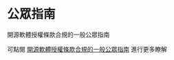 # 公眾指南

開源軟體授權條款合規的一般公眾指南

可點閱 [開源軟體授權條款合規的一般公眾指南](https://github.com/OpenChain-Project/OpenChain-TWG/blob/master/Reference-Material/guideline/OpenChain-GeneralGuideline-TC-2019-1010.pdf) 進行更多瞭解
